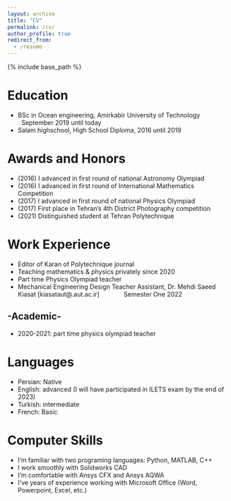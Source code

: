 ```yaml
---
layout: archive
title: "CV"
permalink: /cv/
author_profile: true
redirect_from:
  - /resume
---
```


{% include base_path %}

Education
======
* BSc in Ocean engineering, Amirkabir University of Technology  &nbsp; &nbsp; &nbsp; &nbsp; &nbsp; &nbsp; &nbsp; &nbsp;     &nbsp; September 2019 until today
* Salam highschool, High School Diploma, 2016 until 2019



Awards and Honors
======
* (2016) I advanced in first round of national Astronomy Olympiad 
* (2016) I advanced in first round of International Mathematics Competition
* (2017) I advanced in first round of national Physics Olympiad
* (2017) First place in Tehran’s 4th District Photography competition
* (2021) Distinguished student at Tehran Polytechnique


Work Experience
======
* Editor of Karan of Polytechnique journal
* Teaching mathematics & physics privately since 2020
* Part time Physics Olympiad teacher
* Mechanical Engineering Design Teacher Assistant, Dr. Mehdi Saeed Kiasat [kiasataut@.aut.ac.ir]  &nbsp; &nbsp; &nbsp; &nbsp; &nbsp; &nbsp; &nbsp;Semester One 2022


-Academic-
------
* 2020-2021: part time physics olympiad teacher


Languages
=====
* Persian: Native
* English: advanced (I will have participated in ILETS exam by the end of 2023)
* Turkish: intermediate
* French: Basic

Computer Skills
=====
* I’m familiar with two programing languages: Python, MATLAB, C++
* I work smoothly with Solidworks CAD
* I’m comfortable with Ansys CFX and Ansys AQWA
* I’ve years of experience working with Microsoft Office (Word, Powerpoint, Excel, etc.)




